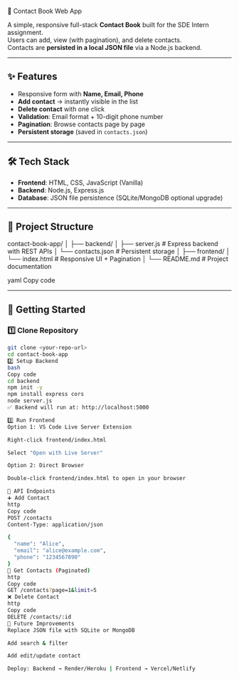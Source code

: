 📒 Contact Book Web App

A simple, responsive full-stack **Contact Book** built for the SDE Intern assignment.  
Users can add, view (with pagination), and delete contacts.  
Contacts are **persisted in a local JSON file** via a Node.js backend.

---

## ✨ Features
- Responsive form with **Name, Email, Phone**
- **Add contact** → instantly visible in the list
- **Delete contact** with one click
- **Validation**: Email format + 10-digit phone number
- **Pagination**: Browse contacts page by page
- **Persistent storage** (saved in `contacts.json`)

---

## 🛠️ Tech Stack
- **Frontend**: HTML, CSS, JavaScript (Vanilla)
- **Backend**: Node.js, Express.js
- **Database**: JSON file persistence (SQLite/MongoDB optional upgrade)

---

## 📂 Project Structure
contact-book-app/
│
├── backend/
│ ├── server.js # Express backend with REST APIs
│ └── contacts.json # Persistent storage
│
├── frontend/
│ └── index.html # Responsive UI + Pagination
│
└── README.md # Project documentation

yaml
Copy code

---

## 🚀 Getting Started

### 1️⃣ Clone Repository
```bash
git clone <your-repo-url>
cd contact-book-app
2️⃣ Setup Backend
bash
Copy code
cd backend
npm init -y
npm install express cors
node server.js
✅ Backend will run at: http://localhost:5000

3️⃣ Run Frontend
Option 1: VS Code Live Server Extension

Right-click frontend/index.html

Select "Open with Live Server"

Option 2: Direct Browser

Double-click frontend/index.html to open in your browser

📡 API Endpoints
➕ Add Contact
http
Copy code
POST /contacts
Content-Type: application/json

{
  "name": "Alice",
  "email": "alice@example.com",
  "phone": "1234567890"
}
📖 Get Contacts (Paginated)
http
Copy code
GET /contacts?page=1&limit=5
❌ Delete Contact
http
Copy code
DELETE /contacts/:id
🎯 Future Improvements
Replace JSON file with SQLite or MongoDB

Add search & filter

Add edit/update contact

Deploy: Backend → Render/Heroku | Frontend → Vercel/Netlify

